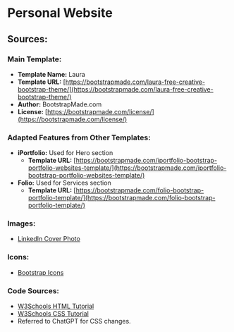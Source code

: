 # Personal Website

## Sources:

### Main Template:
- **Template Name:** Laura
- **Template URL:** [https://bootstrapmade.com/laura-free-creative-bootstrap-theme/](https://bootstrapmade.com/laura-free-creative-bootstrap-theme/)
- **Author:** BootstrapMade.com
- **License:** [https://bootstrapmade.com/license/](https://bootstrapmade.com/license/)

### Adapted Features from Other Templates:
- **iPortfolio:** Used for Hero section
  - **Template URL:** [https://bootstrapmade.com/iportfolio-bootstrap-portfolio-websites-template/](https://bootstrapmade.com/iportfolio-bootstrap-portfolio-websites-template/)
- **Folio:** Used for Services section
  - **Template URL:** [https://bootstrapmade.com/folio-bootstrap-portfolio-template/](https://bootstrapmade.com/folio-bootstrap-portfolio-template/)

### Images:
- [LinkedIn Cover Photo](https://www.hindivichar.in/2023/05/linkedin-cover-photo.html)

### Icons:
- [Bootstrap Icons](https://icons.getbootstrap.com/)

### Code Sources:
- [W3Schools HTML Tutorial](https://www.w3schools.com/html/)
- [W3Schools CSS Tutorial](https://www.w3schools.com/css/)
- Referred to ChatGPT for CSS changes.